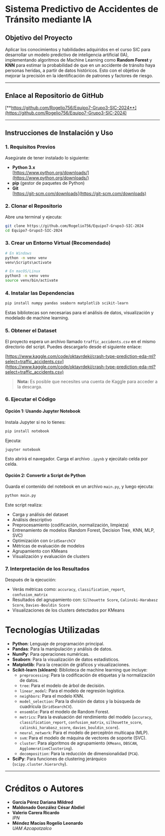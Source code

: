 # Sistema Predictivo de Accidentes de Tránsito mediante IA

## Objetivo del Proyecto

Aplicar los conocimientos y habilidades adquiridos en el curso SIC para desarrollar un modelo predictivo de inteligencia artificial (IA), implementando algoritmos de Machine Learning como **Random Forest** y **KNN** para estimar la probabilidad de que en un accidente de tránsito haya personas heridas, a partir de datos históricos. Esto con el objetivo de mejorar la precisión en la identificación de patrones y factores de riesgo.

---

## Enlace al Repositorio de GitHub

[**https://github.com/Rogelio756/Equipo7-Grupo3-SIC-2024**](https://github.com/Rogelio756/Equipo7-Grupo3-SIC-2024)

---

## Instrucciones de Instalación y Uso



### 1. Requisitos Previos

Asegúrate de tener instalado lo siguiente:

- **Python 3.x**  
  [https://www.python.org/downloads/](https://www.python.org/downloads/)
- **pip** (gestor de paquetes de Python)
- **Git**  
  [https://git-scm.com/downloads](https://git-scm.com/downloads)

### 2. Clonar el Repositorio

Abre una terminal y ejecuta:

```bash
git clone https://github.com/Rogelio756/Equipo7-Grupo3-SIC-2024
cd Equipo7-Grupo3-SIC-2024
```

### 3. Crear un Entorno Virtual (Recomendado)

```bash
# En Windows
python -m venv venv
venv\Scripts\activate

# En macOS/Linux
python3 -m venv venv
source venv/bin/activate
```

### 4. Instalar las Dependencias

```bash
pip install numpy pandas seaborn matplotlib scikit-learn
```

Estas bibliotecas son necesarias para el análisis de datos, visualización y modelado de machine learning.

### 5. Obtener el Dataset

El proyecto espera un archivo llamado `traffic_accidents.csv` en el mismo directorio del script. Puedes descargarlo desde el siguiente enlace:

[https://www.kaggle.com/code/oktayrdeki/crash-type-prediction-eda-ml?select=traffic_accidents.csv](https://www.kaggle.com/code/oktayrdeki/crash-type-prediction-eda-ml?select=traffic_accidents.csv)

> **Nota:** Es posible que necesites una cuenta de Kaggle para acceder a la descarga.

### 6. Ejecutar el Código

#### Opción 1: Usando Jupyter Notebook

Instala Jupyter si no lo tienes:

```bash
pip install notebook
```

Ejecuta:

```bash
jupyter notebook
```

Esto abrirá el navegador. Carga el archivo `.ipynb` y ejecútalo celda por celda.

#### Opción 2: Convertir a Script de Python

Guarda el contenido del notebook en un archivo `main.py`, y luego ejecuta:

```bash
python main.py
```

Este script realiza:

- Carga y análisis del dataset
- Análisis descriptivo
- Preprocesamiento (codificación, normalización, limpieza)
- Entrenamiento de modelos (Random Forest, Decision Tree, KNN, MLP, SVC)
- Optimización con `GridSearchCV`
- Métricas de evaluación de modelos
- Agrupamiento con KMeans
- Visualización y evaluación de clusters

### 7. Interpretación de los Resultados

Después de la ejecución:

- Verás métricas como: `accuracy`, `classification_report`, `confusion_matrix`
- Resultados del agrupamiento con: `Silhouette Score`, `Calinski-Harabasz Score`, `Davies-Bouldin Score`
- Visualizaciones de los clusters detectados por KMeans

# Tecnologías Utilizadas

- **Python**: Lenguaje de programación principal.  
- **Pandas**: Para la manipulación y análisis de datos.  
- **NumPy**: Para operaciones numéricas.  
- **Seaborn**: Para la visualización de datos estadísticos.  
- **Matplotlib**: Para la creación de gráficos y visualizaciones.  
- **Scikit-learn (sklearn)**: Biblioteca de machine learning que incluye:
  - `preprocessing`: Para la codificación de etiquetas y la normalización de datos.
  - `tree`: Para el modelo de árbol de decisión.
  - `linear_model`: Para el modelo de regresión logística.
  - `neighbors`: Para el modelo KNN.
  - `model_selection`: Para la división de datos y la búsqueda de cuadrícula (`GridSearchCV`).
  - `ensemble`: Para el modelo de Random Forest.
  - `metrics`: Para la evaluación del rendimiento del modelo (`accuracy`, `classification_report`, `confusion_matrix`, `silhouette_score`, `calinski_harabasz_score`, `davies_bouldin_score`).
  - `neural_network`: Para el modelo de perceptrón multicapa (MLP).
  - `svm`: Para el modelo de máquina de vectores de soporte (SVC).
  - `cluster`: Para algoritmos de agrupamiento (`KMeans`, `DBSCAN`, `AgglomerativeClustering`).
  - `decomposition`: Para la reducción de dimensionalidad (`PCA`).
- **SciPy**: Para funciones de clustering jerárquico (`scipy.cluster.hierarchy`).

---

# Créditos o Autores

- **García Pérez Dariana Mildred**  
- **Maldonado González César Abdiel**  
- **Valerio Carera Ricardo**  
  *IPN*  
- **Méndez Macías Rogelio Leonardo**  
  *UAM Azcapotzalco*

